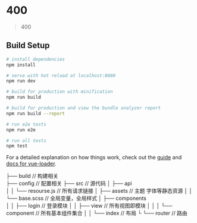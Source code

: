 # 400

> 400

## Build Setup

``` bash
# install dependencies
npm install

# serve with hot reload at localhost:8080
npm run dev

# build for production with minification
npm run build

# build for production and view the bundle analyzer report
npm run build --report

# run e2e tests
npm run e2e

# run all tests
npm test
```

For a detailed explanation on how things work, check out the [guide](http://vuejs-templates.github.io/webpack/) and [docs for vue-loader](http://vuejs.github.io/vue-loader).


├── build                      // 构建相关  
├── config                     // 配置相关
├── src                        // 源代码
│   ├── api                    
│   │   └── resourse.js        // 所有请求链接
│   ├── assets                 // 主题 字体等静态资源
│   │   └── base.scss          // 全局变量，全局样式
│   ├── components             
│   │   ├── login               // 登录模块
│   │   ├── view                // 所有视图即模块
│   │   │    └── component      // 所有基本组件集合
│   │   └── index               // 布局
└   └── router                  // 路由